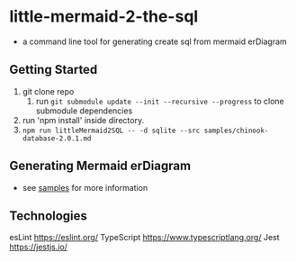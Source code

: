 # little-mermaid-2-the-sql
* a command line tool for generating create sql from mermaid erDiagram


## Getting Started

1. git clone repo
    1. run `git submodule update --init --recursive --progress` to clone submodule dependencies
2. run 'npm install' inside directory.
3. `npm run littleMermaid2SQL -- -d sqlite --src samples/chinook-database-2.0.1.md`

## Generating Mermaid erDiagram
* see [samples](./samples/readme.md) for more information

## Technologies 

esLint
https://eslint.org/
TypeScript
https://www.typescriptlang.org/
Jest 
https://jestjs.io/


